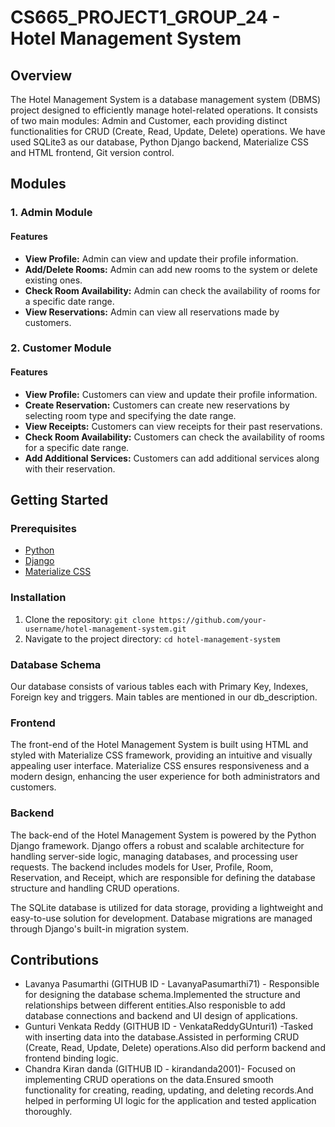# CS665_PROJECT1_GROUP_24 -  Hotel Management System

## Overview

The Hotel Management System is a database management system (DBMS) project designed to efficiently manage hotel-related operations. It consists of two main modules: Admin and Customer, each providing distinct functionalities for CRUD (Create, Read, Update, Delete) operations. We have used SQLite3 as our database, Python Django backend, Materialize CSS and HTML frontend, Git version control.

## Modules

### 1. Admin Module

#### Features
- **View Profile:** Admin can view and update their profile information.
- **Add/Delete Rooms:** Admin can add new rooms to the system or delete existing ones.
- **Check Room Availability:** Admin can check the availability of rooms for a specific date range.
- **View Reservations:** Admin can view all reservations made by customers.
  
### 2. Customer Module

#### Features
- **View Profile:** Customers can view and update their profile information.
- **Create Reservation:** Customers can create new reservations by selecting room type and specifying the date range.
- **View Receipts:** Customers can view receipts for their past reservations.
- **Check Room Availability:** Customers can check the availability of rooms for a specific date range.
- **Add Additional Services:** Customers can add additional services along with their reservation.
  
## Getting Started

### Prerequisites
- [Python](https://www.python.org/)
- [Django](https://www.djangoproject.com/)
- [Materialize CSS](https://materializecss.com/)

### Installation
1. Clone the repository: `git clone https://github.com/your-username/hotel-management-system.git`
2. Navigate to the project directory: `cd hotel-management-system`

### Database Schema
Our database consists of various tables each with Primary Key, Indexes, Foreign key and triggers. Main tables are mentioned in our db_description.

### Frontend 
The front-end of the Hotel Management System is built using HTML and styled with Materialize CSS framework, providing an intuitive and visually appealing user interface. Materialize CSS ensures responsiveness and a modern design, enhancing the user experience for both administrators and customers.

### Backend
The back-end of the Hotel Management System is powered by the Python Django framework. Django offers a robust and scalable architecture for handling server-side logic, managing databases, and processing user requests. The backend includes models for User, Profile, Room, Reservation, and Receipt, which are responsible for defining the database structure and handling CRUD operations.

The SQLite database is utilized for data storage, providing a lightweight and easy-to-use solution for development. Database migrations are managed through Django's built-in migration system.

## Contributions

- Lavanya Pasumarthi (GITHUB ID - LavanyaPasumarthi71) - Responsible for designing the database schema.Implemented the structure and relationships between different entities.Also responisble to add database connections and backend and UI design of applications.
- Gunturi Venkata Reddy (GITHUB ID - VenkataReddyGUnturi1) -Tasked with inserting data into the database.Assisted in performing CRUD (Create, Read, Update, Delete) operations.Also did perform backend and frontend binding logic.
- Chandra Kiran danda (GITHUB ID - kirandanda2001)- Focused on implementing CRUD operations on the data.Ensured smooth functionality for creating, reading, updating, and deleting records.And helped in performing UI logic for the application and tested application thoroughly.

